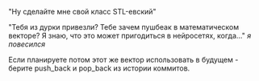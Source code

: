 "Ну сделайте мне свой класс STL-евский"

"Тебя из дурки привезли? Тебе зачем пушбеак в математическом векторе? Я знаю, что это может пригодиться в нейросетях, когда..." *я повесился*

Если планируете потом этот же вектор использовать в будущем - берите push_back и pop_back из истории коммитов.
